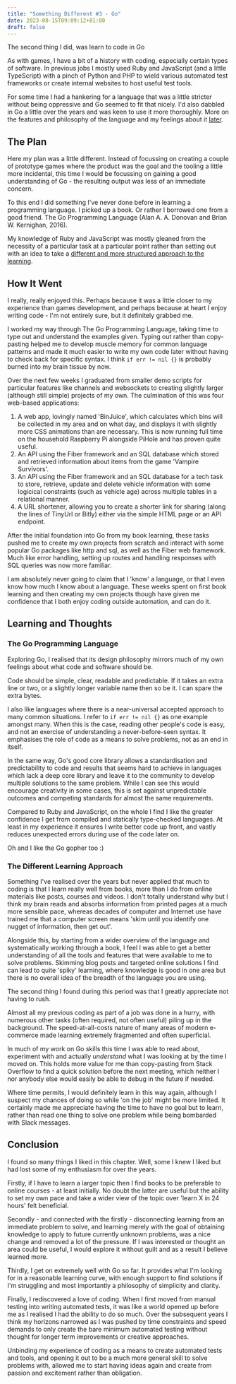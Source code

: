 ```yaml
---
title: "Something Different #3 - Go"
date: 2023-08-15T09:09:12+01:00
draft: false
---
```


The second thing I did, was learn to code in Go<!--more-->


As with games, I have a bit of a history with coding, especially certain types of software. In previous jobs I mostly used Ruby and JavaScript (and a little TypeScript) with a pinch of Python and PHP to wield various automated test frameworks or create internal websites to host useful test tools.

For some time I had a hankering for a language that was a little stricter without being oppressive and Go seemed to fit that nicely. I'd also dabbled in Go a little over the years and was keen to use it more thoroughly. More on the features and philosophy of the language and my feelings about it [later](#the-go-programming-language).


## The Plan

Here my plan was a little different. Instead of focussing on creating a couple of prototype games where the product was the goal and the tooling a little more incidental, this time I would be focussing on gaining a good understanding of Go - the resulting output was less of an immediate concern.

To this end I did something I've never done before in learning a programming language. I picked up a book. Or rather I borrowed one from a good friend. The Go Programming Language (Alan A. A. Donovan and Brian W. Kernighan, 2016).

My knowledge of Ruby and JavaScript was mostly gleaned from the necessity of a particular task at a particular point rather than setting out with an idea to take a [different and more structured approach to the learning](#the-different-learning-approach). 


## How It Went

I really, really enjoyed this. Perhaps because it was a little closer to my experience than games development, and perhaps because at heart I enjoy writing code - I'm not entirely sure, but it definitely grabbed me.

I worked my way through The Go Programming Language, taking time to type out and understand the examples given. Typing out rather than copy-pasting helped me to develop muscle memory for common language patterns and made it much easier to write my own code later without having to check back for specific syntax. I think ```if err != nil {}``` is probably burned into my brain tissue by now.

Over the next few weeks I graduated from smaller demo scripts for particular features like channels and websockets to creating slightly larger (although still simple) projects of my own. The culmination of this was four web-based applications:

1. A web app, lovingly named 'BinJuice', which calculates which bins will be collected in my area and on what day, and displays it with slightly more CSS animations than are necessary. This is now running full time on the household Raspberry Pi alongside PiHole and has proven quite useful.
2. An API using the Fiber framework and an SQL database which stored and retrieved information about items from the game 'Vampire Survivors'.
3. An API using the Fiber framework and an SQL database for a tech task to store, retrieve, update and delete vehicle information with some logicical constraints (such as vehicle age) across multiple tables in a relational manner.
4. A URL shortener, allowing you to create a shorter link for sharing (along the lines of TinyUrl or Bitly) either via the simple HTML page or an API endpoint.

After the initial foundation into Go from my book learning, these tasks pushed me to create my own projects from scratch and interact with some popular Go packages like http and sql, as well as the Fiber web framework. Much like error handling, setting up routes and handling responses with SQL queries was now more familiar.

I am absolutely never going to claim that I 'know' a language, or that I even know how much I know about a language. These weeks spent on first book learning and then creating my own projects though have given me confidence that I both enjoy coding outside automation, and can do it.


## Learning and Thoughts

### The Go Programming Language

Exploring Go, I realised that its design philosophy mirrors much of my own feelings about what code and software should be. 

Code should be simple, clear, readable and predictable. If it takes an extra line or two, or a slightly longer variable name then so be it. I can spare the extra bytes.

I also like languages where there is a near-universal accepted approach to many common situations. I refer to ```if err != nil {}``` as one example amongst many. When this is the case, reading other people's code is easy, and not an exercise of understanding a never-before-seen syntax. It emphasises the role of code as a means to solve problems, not as an end in itself.

In the same way, Go's good core library allows a standardisation and predictability to code and results that seems hard to achieve in languages which lack a deep core library and leave it to the community to develop multiple solutions to the same problem. While I can see this would encourage creativity in some cases, this is set against unpredictable outcomes and competing standards for almost the same requirements.

Compared to Ruby and JavaScript, on the whole I find I like the greater confidence I get from compiled and statically type-checked languages. At least in my experience it ensures I write better code up front, and vastly reduces unexpected errors during use of the code later on.

Oh and I like the Go gopher too :)


### The Different Learning Approach

Something I've realised over the years but never applied that much to coding is that I learn really well from books, more than I do from online materials like posts, courses and videos. I don't totally understand why but I think my brain reads and absorbs information from printed pages at a much more sensible pace, whereas decades of computer and Internet use have trained me that a computer screen means 'skim until you identify one nugget of information, then get out'.

Alongside this, by starting from a wider overview of the language and systematically working through a book, I feel I was able to get a better understanding of all the tools and features that were available to me to solve problems. Skimming blog posts and targeted online solutions I find can lead to quite 'spiky' learning, where knowledge is good in one area but there is no overall idea of the breadth of the language you are using.

The second thing I found during this period was that I greatly appreciate not having to rush. 

Almost all my previous coding as part of a job was done in a hurry, with numerous other tasks (often required, not often useful) piling up in the background. The speed-at-all-costs nature of many areas of modern e-commerce made learning extremely fragmented and often superficial.

In much of my work on Go skills this time I was able to read about, experiment with and actually _understand_ what I was looking at by the time I moved on. This holds more value for me than copy-pasting from Stack Overflow to find a quick solution before the next meeting, which neither I nor anybody else would easily be able to debug in the future if needed.

Where time permits, I would definitely learn in this way again, although I suspect my chances of doing so while 'on the job' might be more limited. It certainly made me appreciate having the time to have no goal but to learn, rather than read one thing to solve one problem while being bombarded with Slack messages.

## Conclusion

I found so many things I liked in this chapter. Well, some I knew I liked but had lost some of my enthusiasm for over the years.

Firstly, if I have to learn a larger topic then I find books to be preferable to online courses - at least initially. No doubt the latter are useful but the ability to set my own pace and take a wider view of the topic over 'learn X in 24 hours' felt beneficial.

Secondly - and connected with the firstly - disconnecting learning from an immediate problem to solve, and learning merely with the goal of obtaining knowledge to apply to future currently unknown problems, was a nice change and removed a lot of the pressure. If I was interested or thought an area could be useful, I would explore it without guilt and as a result I believe learned more.

Thirdly, I get on extremely well with Go so far. It provides what I'm looking for in a reasonable learning curve, with enough support to find solutions if I'm struggling and most importantly a philosophy of simplicity and clarity.

Finally, I rediscovered a love of coding. When I first moved from manual testing into writing automated tests, it was like a world opened up before me as I realised I had the ability to do so much. Over the subsequent years I think my horizons narrowed as I was pushed by time constraints and speed demands to only create the bare minimum automated testing without thought for longer term improvements or creative approaches.

Unbinding my experience of coding as a means to create automated tests and tools, and opening it out to be a much more general skill to solve problems with, allowed me to start having ideas again and create from passion and excitement rather than obligation.
